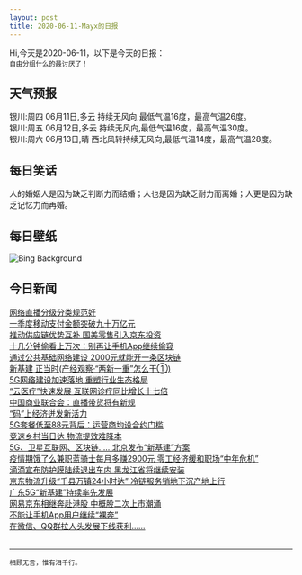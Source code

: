 ```yaml
---
layout: post
title: 2020-06-11-Mayx的日报
---
```


Hi,今天是2020-06-11，以下是今天的日报：<br><small>
自由分组什么的最讨厌了！</small><!--more-->
## 天气预报
银川:周四 06月11日,多云 持续无风向,最低气温16度，最高气温26度。<br>银川:周五 06月12日,多云 持续无风向,最低气温16度，最高气温30度。<br>银川:周六 06月13日,晴 西北风转持续无风向,最低气温14度，最高气温28度。
## 每日笑话
人的婚姻人是因为缺乏判断力而结婚；人也是因为缺乏耐力而离婚；人更是因为缺乏记忆力而再婚。
## 每日壁纸
![Bing Background](https://cn.bing.com/th?id=OHR.WobblyBridge_EN-US1661773056_1920x1080.jpg&rf=LaDigue_1920x1080.jpg&pid=hp "Millennium Bridge with St. Paul's Cathedral in the background, London, England (© Scott Baldock/Getty Images)")
## 今日新闻

[网络直播分级分类规范好](http://it.people.com.cn/n1/2020/0610/c1009-31741304.html)   
[一季度移动支付金额突破九十万亿元](http://it.people.com.cn/n1/2020/0610/c1009-31741307.html)   
[推动供应链优势互补 国美零售引入京东投资](http://it.people.com.cn/n1/2020/0610/c1009-31741315.html)   
[十几分钟偷看上万次：别再让手机App继续偷窥](http://it.people.com.cn/n1/2020/0610/c1009-31741325.html)   
[通过公共基础网络建设 2000元就能开一条区块链](http://it.people.com.cn/n1/2020/0610/c1009-31741189.html)   
[新基建 正当时(产经观察·“两新一重”怎么干①)](http://it.people.com.cn/n1/2020/0610/c1009-31741416.html)   
[5G网络建设加速落地 重塑行业生态格局](http://it.people.com.cn/n1/2020/0610/c1009-31741283.html)   
[“云医疗”快速发展 互联网诊疗同比增长十七倍](http://it.people.com.cn/n1/2020/0610/c1009-31741517.html)   
[中国商业联合会：直播带货将有新规](http://it.people.com.cn/n1/2020/0609/c1009-31740096.html)   
[“码”上经济迸发新活力](http://it.people.com.cn/n1/2020/0610/c1009-31741523.html)   
[5G套餐低至88元背后：运营商均设合约门槛](http://it.people.com.cn/n1/2020/0610/c1009-31741554.html)   
[竞速乡村当日达 物流提效难降本](http://it.people.com.cn/n1/2020/0610/c1009-31741201.html)   
[5G、卫星互联网、区块链……北京发布“新基建”方案](http://it.people.com.cn/n1/2020/0610/c1009-31741558.html)   
[疫情期饿了么兼职蓝骑士每月多赚2900元 零工经济缓和职场“中年危机”](http://it.people.com.cn/n1/2020/0609/c1009-31740779.html)   
[滴滴宣布防护膜陆续退出车内 黑龙江省将继续安装](http://it.people.com.cn/n1/2020/0609/c1009-31740780.html)   
[京东物流升级“千县万镇24小时达” 冷链服务销地下沉产地上行](http://it.people.com.cn/n1/2020/0609/c1009-31740774.html)   
[广东5G“新基建”持续率先发展](http://it.people.com.cn/n1/2020/0609/c1009-31740013.html)   
[网易京东相继奔赴港股 中概股二次上市潮涌](http://it.people.com.cn/n1/2020/0609/c1009-31739986.html)   
[不能让手机App用户继续“裸奔”](http://it.people.com.cn/n1/2020/0609/c1009-31739819.html)   
[在微信、QQ群拉人头发展下线获利……](http://it.people.com.cn/n1/2020/0609/c1009-31739807.html)   
<br />

***

<small>相顾无言，惟有泪千行。</small>
